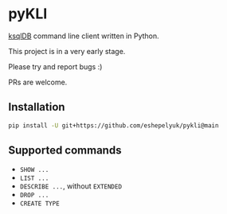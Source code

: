# pyKLI

[ksqlDB](https://ksqldb.io/) command line client written in Python.

This project is in a very early stage. 

Please try and report bugs :)

PRs are welcome.

## Installation

```sh
pip install -U git+https://github.com/eshepelyuk/pykli@main
```

## Supported commands

* `SHOW ...` 
* `LIST ...`
* `DESCRIBE ...`, without `EXTENDED`
* `DROP ...`
* `CREATE TYPE`

